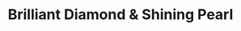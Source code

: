 ---
title: Brilliant Diamond & Shining Pearl
permalink: /pokemon/bdsp
author_profile: false
toc: true
toc_sticky: true
---